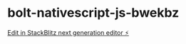 # bolt-nativescript-js-bwekbz

[Edit in StackBlitz next generation editor ⚡️](https://stackblitz.com/~/github.com/hagopjay/bolt-nativescript-js-bwekbz)